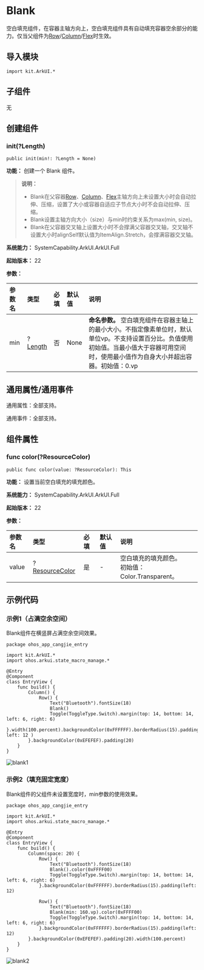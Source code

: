 # Blank

空白填充组件，在容器主轴方向上，空白填充组件具有自动填充容器空余部分的能力。仅当父组件为[Row](./cj-row-column-stack-row.md)/[Column](./cj-row-column-stack-column.md)/[Flex](./cj-row-column-stack-flex.md)时生效。

## 导入模块

```cangjie
import kit.ArkUI.*
```

## 子组件

无

## 创建组件

### init(?Length)

```cangjie
public init(min!: ?Length = None)
```

**功能：** 创建一个 Blank 组件。

> **说明：**
>
> - Blank在父容器[Row](./cj-row-column-stack-row.md)、[Column](./cj-row-column-stack-column.md)、[Flex](./cj-row-column-stack-flex.md)主轴方向上未设置大小时会自动拉伸、压缩，设置了大小或容器自适应子节点大小时不会自动拉伸、压缩。
> - Blank设置主轴方向大小（size）与min时约束关系为max(min, size)。
> - Blank在父容器交叉轴上设置大小时不会撑满父容器交叉轴，交叉轴不设置大小时alignSelf默认值为ItemAlign.Stretch，会撑满容器交叉轴。

**系统能力：** SystemCapability.ArkUI.ArkUI.Full

**起始版本：** 22

**参数：**

|参数名|类型|必填|默认值|说明|
|:---|:---|:---|:---|:---|
|min|?[Length](../BasicServicesKit/cj-apis-base.md#interface-length)|否|None|**命名参数。** 空白填充组件在容器主轴上的最小大小。不指定像素单位时，默认单位vp。不支持设置百分比。负值使用初始值。当最小值大于容器可用空间时，使用最小值作为自身大小并超出容器。初始值：0.vp|

## 通用属性/通用事件

通用属性：全部支持。

通用事件：全部支持。

## 组件属性

### func color(?ResourceColor)

```cangjie
public func color(value: ?ResourceColor): This
```

**功能：** 设置当前空白填充的填充颜色。

**系统能力：** SystemCapability.ArkUI.ArkUI.Full

**起始版本：** 22

**参数：**

|参数名|类型|必填|默认值|说明|
|:---|:---|:---|:---|:---|
|value|?[ResourceColor](../BasicServicesKit/cj-apis-base.md#interface-resourcecolor)|是|-|空白填充的填充颜色。<br>初始值：Color.Transparent。|

## 示例代码

### 示例1（占满空余空间）

Blank组件在横竖屏占满空余空间效果。

<!-- run -->

```cangjie
package ohos_app_cangjie_entry

import kit.ArkUI.*
import ohos.arkui.state_macro_manage.*

@Entry
@Component
class EntryView {
    func build() {
        Column() {
            Row() {
                Text("Bluetooth").fontSize(18)
                Blank()
                Toggle(ToggleType.Switch).margin(top: 14, bottom: 14, left: 6, right: 6)
            }.width(100.percent).backgroundColor(0xFFFFFF).borderRadius(15).padding( left: 12 )
        }.backgroundColor(0xEFEFEF).padding(20)
    }
}
```

![blank1](./figures/blank1.gif)

### 示例2（填充固定宽度）

Blank组件的父组件未设置宽度时，min参数的使用效果。

<!-- run -->

```cangjie
package ohos_app_cangjie_entry

import kit.ArkUI.*
import ohos.arkui.state_macro_manage.*

@Entry
@Component
class EntryView {
    func build() {
        Column(space: 20) {
            Row() {
                Text("Bluetooth").fontSize(18)
                Blank().color(0xFFFF00)
                Toggle(ToggleType.Switch).margin(top: 14, bottom: 14, left: 6, right: 6)
            }.backgroundColor(0xFFFFFF).borderRadius(15).padding(left: 12)

            Row() {
                Text("Bluetooth").fontSize(18)
                Blank(min: 160.vp).color(0xFFFF00)
                Toggle(ToggleType.Switch).margin(top: 14, bottom: 14, left: 6, right: 6)
            }.backgroundColor(0xFFFFFF).borderRadius(15).padding(left: 12)
        }.backgroundColor(0xEFEFEF).padding(20).width(100.percent)
    }
}
```

![blank2](./figures/blank2.gif)
